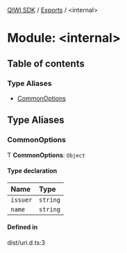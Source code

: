 [QIWI SDK](../README.md) / [Exports](../modules.md) / <internal\>

# Module: <internal\>

## Table of contents

### Type Aliases

- [CommonOptions](internal_.md#commonoptions)

## Type Aliases

### CommonOptions

Ƭ **CommonOptions**: `Object`

#### Type declaration

| Name | Type |
| :------ | :------ |
| `issuer` | `string` |
| `name` | `string` |

#### Defined in

dist/uri.d.ts:3
